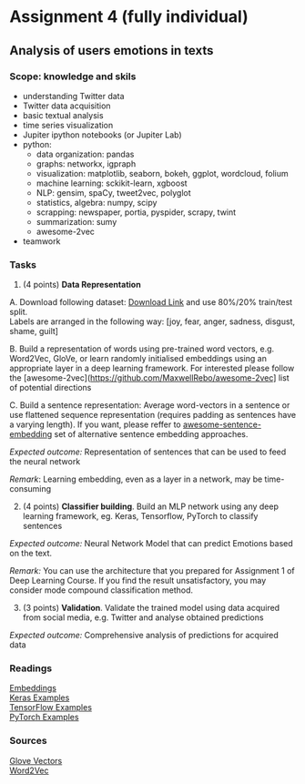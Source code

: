 # Assignment 4 (fully individual)
## Analysis of users emotions in texts

### Scope: knowledge and skils
* understanding Twitter data
* Twitter data acquisition
* basic textual analysis
* time series visualization 
* Jupiter ipython notebooks (or Jupiter Lab)
* python:  
    * data organization: pandas
    * graphs: networkx, igpraph
    * visualization: matplotlib, seaborn, bokeh, ggplot, wordcloud, folium
    * machine learning: sckikit-learn, xgboost
    * NLP: gensim, spaCy, tweet2vec, polyglot 
    * statistics, algebra: numpy, scipy
    * scrapping: newspaper, portia, pyspider, scrapy, twint
    * summarization: sumy
    * awesome-2vec
* teamwork

### Tasks

1. (4 points) **Data Representation**

A. Download following dataset: [Download Link](https://github.com/bfelbo/DeepMoji/raw/master/data/PsychExp/raw.pickle) and use 80%/20% train/test split.   
Labels are arranged in the following way: [joy, fear, anger, sadness, disgust, shame, guilt]  

B. Build a representation of words using pre-trained word vectors, e.g. Word2Vec, GloVe, or learn randomly initialised embeddings using an appropriate layer in a deep learning framework. For interested please follow the [awesome-2vec](https://github.com/MaxwellRebo/awesome-2vec] list of potential directions  

C. Build a sentence representation: Average word-vectors in a sentence or use flattened sequence representation (requires padding as sentences have a varying length). If you want, please reffer to [awesome-sentence-embedding](https://github.com/Separius/awesome-sentence-embedding) set of alternative sentence embedding approaches.

*Expected outcome:* Representation of sentences that can be used to feed the neural network 

*Remark*: Learning embedding, even as a layer in a network, may be time-consuming

2. (4 points) **Classifier building**. Build an MLP network using any deep learning framework, eg. Keras, Tensorflow, PyTorch to classify sentences

*Expected outcome:* Neural Network Model that can predict Emotions based on the text. 

*Remark:* You can use the architecture that you prepared for Assignment 1 of Deep Learning Course. If you find the result unsatisfactory, you may consider mode compound classification method.

3. (3 points) **Validation**. Validate the trained model using data acquired from social media, e.g. Twitter and analyse obtained predictions

*Expected outcome:* Comprehensive analysis of predictions for acquired data

### Readings
[Embeddings](https://www.tensorflow.org/guide/embedding)  
[Keras Examples](https://github.com/keras-team/keras/tree/master/examples)  
[TensorFlow Examples](https://github.com/tensorflow/tensorflow/tree/master/tensorflow/examples)  
[PyTorch Examples](https://github.com/pytorch/examples)

### Sources
[Glove Vectors](https://nlp.stanford.edu/projects/glove/)  
[Word2Vec](https://code.google.com/archive/p/word2vec/)  
